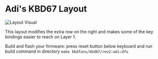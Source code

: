 # Adi's KBD67 Layout
![Layout Visual](https://i.imgur.com/xuFkvVI.png)

This layout modifies the extra row on the right and makes some of the key bindings easier to reach on Layer 1.

Build and flash your firmware: press reset button below keyboard and run build command in directory
```make kbdfans/kbd67/rev2:adi:dfu```